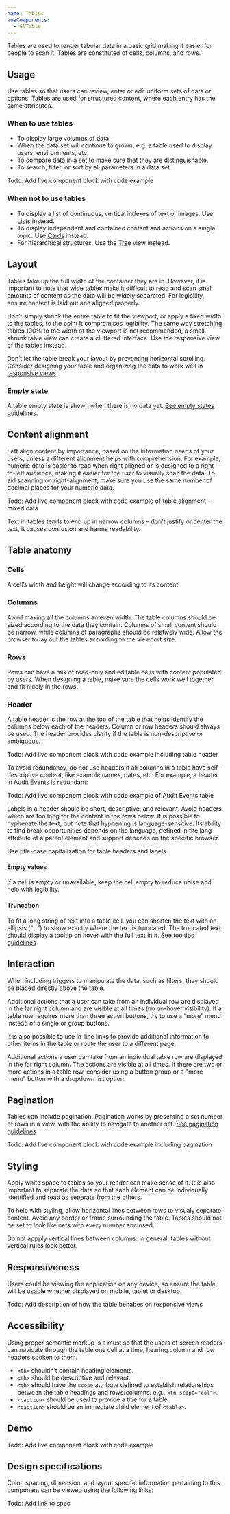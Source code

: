 ```yaml
---
name: Tables
vueComponents: 
  - GlTable
---
```


Tables are used to render tabular data in a basic grid making it easier for people to scan it. Tables are constituted of cells, columns, and rows.

## Usage

Use tables so that users can review, enter or edit uniform sets of data or options. Tables are used for structured content, where each entry has the same attributes.

### When to use tables

*   To display large volumes of data.
*   When the data set will continue to grown, e.g. a table used to display users, environments, etc.
*   To compare data in a set to make sure that they are distinguishable.
*   To search, filter, or sort by all parameters in a data set.

Todo: Add live component block with code example

### When not to use tables

*   To display a list of continuous, vertical indexes of text or images. Use [Lists](/components/lists) instead.
*   To display independent and contained content and actions on a single topic. Use [Cards](/components/cards) instead.
*   For hierarchical structures. Use the [Tree](/components/tree) view instead.

## Layout

Tables take up the full width of the container they are in. However, it is important to note that wide tables make it difficult to read and scan small amounts of content as the data will be widely separated. For legibility, ensure content is laid out and aligned properly.

Don’t simply shrink the entire table to fit the viewport, or apply a fixed width to the tables, to the point it compromises legibility. The same way stretching tables 100% to the width of the viewport is not recommended, a small, shrunk table view can create a cluttered interface. Use the responsive view of the tables instead.

Don’t let the table break your layout by preventing horizontal scrolling. Consider designing your table and organizing the data to work well in [responsive views](/components/tables/#responsiveness).

### Empty state

A table empty state is shown when there is no data yet. [See empty states guidelines](https://design.gitlab.com/regions/empty-states).

## Content alignment

Left align content by importance, based on the information needs of your users, unless a different alignment helps with comprehension. For example, numeric data is easier to read when right aligned or is designed to a right-to-left audience, making it easier for the user to visually scan the data. To aid scanning on right-alignment, make sure you use the same number of decimal places for your numeric data.

Todo: Add live component block with code example of table alignment -- mixed data

Text in tables tends to end up in narrow columns – don't justify or center the text, it causes confusion and harms readability.

## Table anatomy

### Cells

A cell’s width and height will change according to its content.

### Columns

Avoid making all the columns an even width. The table columns should be sized according to the data they contain. Columns of small content should be narrow, while columns of paragraphs should be relatively wide. Allow the browser to lay out the tables according to the viewport size.

### Rows

Rows can have a mix of read-only and editable cells with content populated by users. When designing a table, make sure the cells work well together and fit nicely in the rows.

### Header

A table header is the row at the top of the table that helps identify the columns below each of the headers. Column or row headers should always be used. The header provides clarity if the table is non-descriptive or ambiguous.

Todo: Add live component block with code example including table header

To avoid redundancy, do not use headers if all columns in a table have self-descriptive content, like example names, dates, etc. For example, a header in Audit Events is redundant:

Todo: Add live component block with code example of Audit Events table

Labels in a header should be short, descriptive, and relevant. Avoid headers which are too long for the content in the rows below. It is possible to hyphenate the text, but note that hyphening is language-sensitive. Its ability to find break opportunities depends on the language, defined in the lang attribute of a parent element and support depends on the specific browser.

Use title-case capitalization for table headers and labels.

#### Empty values

If a cell is empty or unavailable, keep the cell empty to reduce noise and help with legibility.

#### Truncation

To fit a long string of text into a table cell, you can shorten the text with an ellipsis (“...”) to show exactly where the text is truncated. The truncated text should display a tooltip on hover with the full text in it. [See tooltips guidelines](https://design.gitlab.com/components/tooltips)

## Interaction

When including triggers to manipulate the data, such as filters, they should be placed directly above the table.

Additional actions that a user can take from an individual row are displayed in the far right column and are visible at all times (no on-hover visibility). If a table row requires more than three action buttons, try to use a “more” menu instead of a single or group buttons.

It is also possible to use in-line links to provide additional information to other items in the table or route the user to a different page.

Additional actions a user can take from an individual table row are displayed in the far right column. The actions are visible at all times. If there are two or more actions in a table row, consider using a button group or a "more menu" button with a dropdown list option.

## Pagination

Tables can include pagination. Pagination works by presenting a set number of rows in a view, with the ability to navigate to another set. [See pagination guidelines](https://design.gitlab.com/components/pagination)

Todo: Add live component block with code example including pagination

## Styling

Apply white space to tables so your reader can make sense of it. It is also important to separate the data so that each element can be individually identified and read as separate from the others.

To help with styling, allow horizontal lines between rows to visualy separate content. Avoid any border or frame surrounding the table. Tables should not be set to look like nets with every number enclosed. 

Do not appply vertical lines between columns. In general, tables without vertical rules look better.

## Responsiveness

Users could be viewing the application on any device, so ensure the table will be usable whether displayed on mobile, tablet or desktop.

Todo: Add description of how the table behabes on responsive views

## Accessibility

Using proper semantic markup is a must so that the users of screen readers can navigate through the table one cell at a time, hearing column and row headers spoken to them.

* `<th>` shouldn’t contain heading elements.
* `<th>` should be descriptive and relevant.
* `<th>` should have the `scope` attribute defined to establish relationships between the table headings and rows/columns. e.g., `<th scope="col">`.
* `<caption>` should be used to provide a title for a table.
* `<caption>` should be an immediate child element of `<table>`.

## Demo

Todo: Add live component block with code example

## Design specifications

Color, spacing, dimension, and layout specific information pertaining to this component can be viewed using the following links:

Todo: Add link to spec

